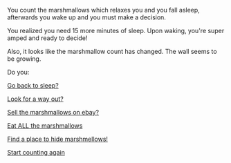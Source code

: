 You count the marshmallows which relaxes you and you fall asleep, afterwards you wake up and you must make a decision.

You realized you need 15 more minutes of sleep. Upon waking, you're super amped and ready to decide!

Also, it looks like the marshmallow count has changed. The wall seems to be growing.

Do you:

[Go back to sleep?](../sleep/more-sleep/more-sleep.md)

[Look for a way out?](../find-exit/leave.md)

[Sell the marshmallows on ebay?](./sell-on-ebay/sell-on-ebay.md)

[Eat ALL the marshmallows](./eat-all-the-marshmellows/eat-all-the-marshmellows.md)

[Find a place to hide marshmellows!](./find-place-to-hide/hide-marshmellows.md)

[Start counting again](./count-again/count-again.md)